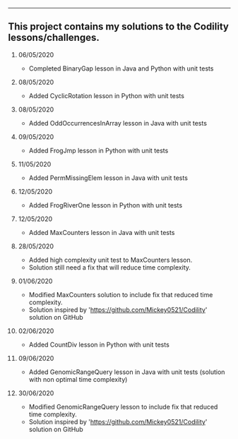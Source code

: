 ----------------------------------------------------------------------
This project contains my solutions to the Codility lessons/challenges.
----------------------------------------------------------------------

1. 06/05/2020
    - Completed BinaryGap lesson in Java and Python with unit tests

2. 08/05/2020
    - Added CyclicRotation lesson in Python with unit tests

3. 08/05/2020
    - Added OddOccurrencesInArray lesson in Java with unit tests

4. 09/05/2020
    - Added FrogJmp lesson in Python with unit tests

5. 11/05/2020
    - Added PermMissingElem lesson in Java with unit tests

6. 12/05/2020
    - Added FrogRiverOne lesson in Python with unit tests

7. 12/05/2020
    - Added MaxCounters lesson in Java with unit tests

8. 28/05/2020
    - Added high complexity unit test to MaxCounters lesson.
	- Solution still need a fix that will reduce time complexity.

9. 01/06/2020
	- Modified MaxCounters solution to include fix that reduced time complexity.
	- Solution inspired by 'https://github.com/Mickey0521/Codility' solution on GitHub

10. 02/06/2020
    - Added CountDiv lesson in Python with unit tests

11. 09/06/2020
    - Added GenomicRangeQuery lesson in Java with unit tests (solution with non optimal time complexity)

12. 30/06/2020
    - Modified GenomicRangeQuery lesson to include fix that reduced time complexity.
	- Solution inspired by 'https://github.com/Mickey0521/Codility' solution on GitHub
